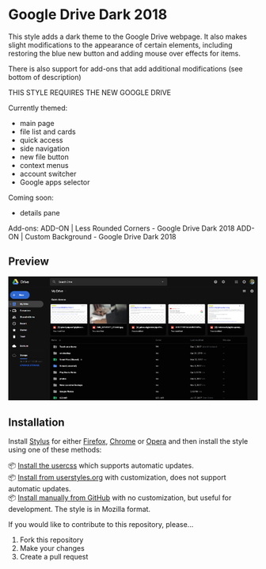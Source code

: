 # Google Drive Dark 2018
This style adds a dark theme to the Google Drive webpage. It also makes slight modifications to the appearance of certain elements, including restoring the blue new button and adding mouse over effects for items.

There is also support for add-ons that add additional modifications (see bottom of description)

THIS STYLE REQUIRES THE NEW GOOGLE DRIVE

Currently themed:
- main page
- file list and cards
- quick access
- side navigation
- new file button
- context menus
- account switcher
- Google apps selector

Coming soon:
- details pane

Add-ons:
ADD-ON | Less Rounded Corners - Google Drive Dark 2018
ADD-ON | Custom Background - Google Drive Dark 2018
## Preview
![](160504_after.png)

## Installation

Install [Stylus](https://add0n.com/stylus.html) for either [Firefox](https://addons.mozilla.org/en-US/firefox/addon/styl-us/), [Chrome](https://chrome.google.com/webstore/detail/stylus/clngdbkpkpeebahjckkjfobafhncgmne) or [Opera](https://addons.opera.com/en-gb/extensions/details/stylus/) and then install the style using one of these methods:

📦 [Install the usercss](https://github.com/jackbuehner/google-drive-dark/raw/master/drive-dark.user.css) which supports automatic updates.<br>
📦 [Install from userstyles.org](https://userstyles.org/styles/160504) with customization, does not support automatic updates.<br>
📦 [Install manually from GitHub](https://github.com/jackbuehner/google-drive-dark/raw/master/drive-dark.css) with no customization, but useful for development. The style is in Mozilla format.<br>


If you would like to contribute to this repository, please...

1. Fork this repository
1. Make your changes
1. Create a pull request
